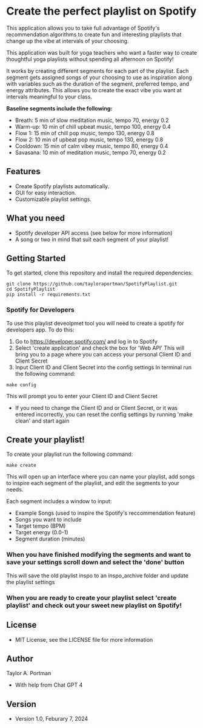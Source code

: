 # Create the perfect playlist on Spotify

This application allows you to take full advantage of Spotify's recommendation algorithms to create
fun and interesting playlists that change up the vibe at intervals of your choosing.

This application was built for yoga teachers who want a faster way to create thoughtful yoga playlists 
without spending all afternoon on Spotify!

It works by creating different segments for each part of the playlist. Each segment gets assigned songs of your choosing to use as inspiration along with variables such as the duration of the segment, preferred tempo, and energy attributes. This allows you to create the exact vibe you want at intervals meaningful to your class.

**Baseline segments include the following:**
* Breath: 5 min of slow meditation music, tempo 70, energy 0.2
* Warm-up: 10 min of chill upbeat music, tempo 100, energy 0.4
* Flow 1: 15 min of chill pop music, tempo 130, energy 0.8
* Flow 2: 10 min of upbeat pop music, tempo 130, energy 0.8
* Cooldown: 15 min of calm vibey music, tempo 80, energy 0.4
* Savasana: 10 min of meditation music, tempo 70, energy 0.2

## Features
- Create Spotify playlists automatically.
- GUI for easy interaction.
- Customizable playlist settings.

## What you need
- Spotify developer API access (see below for more information)
- A song or two in mind that suit each segment of your playlist!

## Getting Started 
To get started, clone this repository and install the required dependencies:

```
git clone https://github.com/tayloraportman/SpotifyPlaylist.git
cd SpotifyPlaylist
pip install -r requirements.txt
```
### Spotify for Developers
To use this playlist deveolpmet tool you will need to create a spotify for developers app. To do this: 
1. Go to https://developer.spotify.com/ and log in to Spotify
2. Select 'create application' and check the box for 'Web API'
This will bring you to a page where you can access your personal Client ID and Client Secret
3. Input Client ID and Client Secret into the config settings 
In terminal run the following command: 
```
make config
```
This will prompt you to enter your Client ID and Client Secret
- If you need to change the Client ID and or Client Secret, or it was entered incorrectly, you can reset the config settings by running 'make clean' and start again

## Create your playlist!
To create your playlist run the following command:
```
make create
```
This will open up an interface where you can name your playlist, add songs to inspire each segment of the playlist, and edit the segments to your needs. 

Each segment includes a window to input: 
- Example Songs (used to inspire the Spotify's reccommendation feature)
- Songs you want to include
- Target tempo (BPM)
- Target energy (0.0-1)
- Segment duration (minutes)

### When you have finished modifying the segments and want to save your settings scroll down and select the 'done' button
This will save the old playlist inspo to an inspo_archive folder and update the playlist settings

### When you are ready to create your playlist select 'create playlist' and check out your sweet new playlist on Spotify!

## License

- MIT License, see the LICENSE file for more information

## Author
Taylor A. Portman
* With help from Chat GPT 4

## Version
- Version 1.0, Feburary 7, 2024








